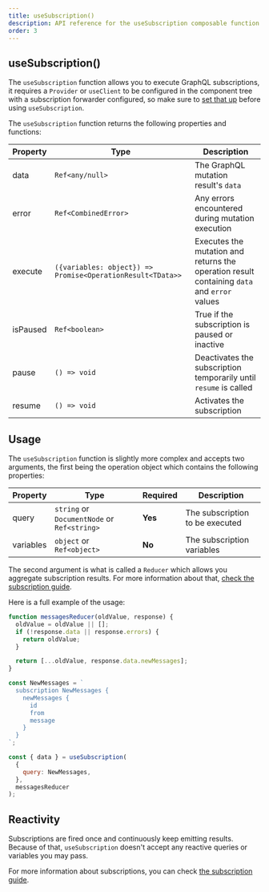 ```yaml
---
title: useSubscription()
description: API reference for the useSubscription composable function
order: 3
---
```


## useSubscription()

The `useSubscription` function allows you to execute GraphQL subscriptions, it requires a `Provider` or `useClient` to be configured in the component tree with a subscription forwarder configured, so make sure to [set that up](/guide/subscriptions) before using `useSubscription`.

The `useSubscription` function returns the following properties and functions:

| Property | Type                                                       | Description                                                                                 |
| -------- | ---------------------------------------------------------- | ------------------------------------------------------------------------------------------- |
| data     | `Ref<any/null>`                                            | The GraphQL mutation result's `data`                                                        |
| error    | `Ref<CombinedError>`                                       | Any errors encountered during mutation execution                                            |
| execute  | `({variables: object}) => Promise<OperationResult<TData>>` | Executes the mutation and returns the operation result containing `data` and `error` values |
| isPaused | `Ref<boolean>`                                             | True if the subscription is paused or inactive                                              |
| pause   | `() => void`                                                | Deactivates the subscription temporarily until `resume` is called                          |
| resume   | `() => void`                                               | Activates the subscription                                                                  |

## Usage

The `useSubscription` function is slightly more complex and accepts two arguments, the first being the operation object which contains the following properties:

| Property  | Type                                        | Required | Description                     |
| --------- | ------------------------------------------- | -------- | ------------------------------- |
| query     | `string` or `DocumentNode` or `Ref<string>` | **Yes**  | The subscription to be executed |
| variables | `object` or `Ref<object>`                   | **No**   | The subscription variables      |

The second argument is what is called a `Reducer` which allows you aggregate subscription results. For more information about that, [check the subscription guide](/guide/subscriptions).

Here is a full example of the usage:

```js
function messagesReducer(oldValue, response) {
  oldValue = oldValue || [];
  if (!response.data || response.errors) {
    return oldValue;
  }

  return [...oldValue, response.data.newMessages];
}

const NewMessages = `
  subscription NewMessages {
    newMessages {
      id
      from
      message
    }
  }
`;

const { data } = useSubscription(
  {
    query: NewMessages,
  },
  messagesReducer
);
```

## Reactivity

Subscriptions are fired once and continuously keep emitting results. Because of that, `useSubscription` doesn't accept any reactive queries or variables you may pass.

For more information about subscriptions, you can check [the subscription guide](/guide/subscriptions).
